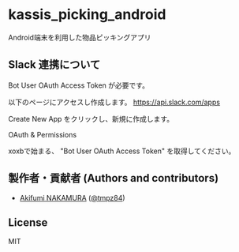# kassis_picking_android
Android端末を利用した物品ピッキングアプリ

##


## Slack 連携について

Bot User OAuth Access Token が必要です。

以下のページにアクセスし作成します。
https://api.slack.com/apps

Create New App をクリックし、新規に作成します。

OAuth & Permissions

xoxbで始まる、
"Bot User OAuth Access Token"
を取得してください。

##  製作者・貢献者 (Authors and contributors)
- [Akifumi NAKAMURA](https://github.com/nakamura-akifumi) ([@tmpz84](https://twitter.com/tmpz84))

## License
MIT
